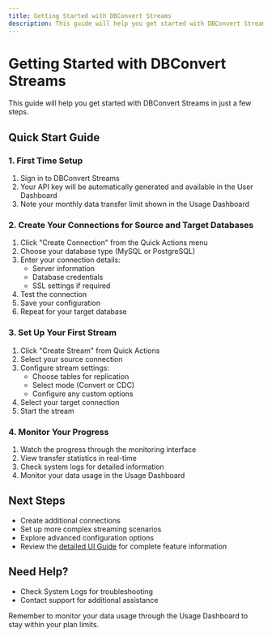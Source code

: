 ```yaml
---
title: Getting Started with DBConvert Streams
description: This guide will help you get started with DBConvert Streams in just a few steps.
---
```


# Getting Started with DBConvert Streams

This guide will help you get started with DBConvert Streams in just a few steps.

## Quick Start Guide

### 1. First Time Setup
1. Sign in to DBConvert Streams
2. Your API key will be automatically generated and available in the User Dashboard
3. Note your monthly data transfer limit shown in the Usage Dashboard

### 2. Create Your Connections for Source and Target Databases
1. Click "Create Connection" from the Quick Actions menu
2. Choose your database type (MySQL or PostgreSQL)
3. Enter your connection details:
   - Server information
   - Database credentials
   - SSL settings if required
4. Test the connection
5. Save your configuration
6. Repeat for your target database

### 3. Set Up Your First Stream
1. Click "Create Stream" from Quick Actions
2. Select your source connection
3. Configure stream settings:
   - Choose tables for replication
   - Select mode (Convert or CDC)
   - Configure any custom options
4. Select your target connection
5. Start the stream

### 4. Monitor Your Progress
1. Watch the progress through the monitoring interface
2. View transfer statistics in real-time
3. Check system logs for detailed information
4. Monitor your data usage in the Usage Dashboard

## Next Steps
- Create additional connections
- Set up more complex streaming scenarios
- Explore advanced configuration options
- Review the [detailed UI Guide](/guide/dashboard-ui-guide) for complete feature information

## Need Help?
- Check System Logs for troubleshooting
- Contact support for additional assistance

Remember to monitor your data usage through the Usage Dashboard to stay within your plan limits.